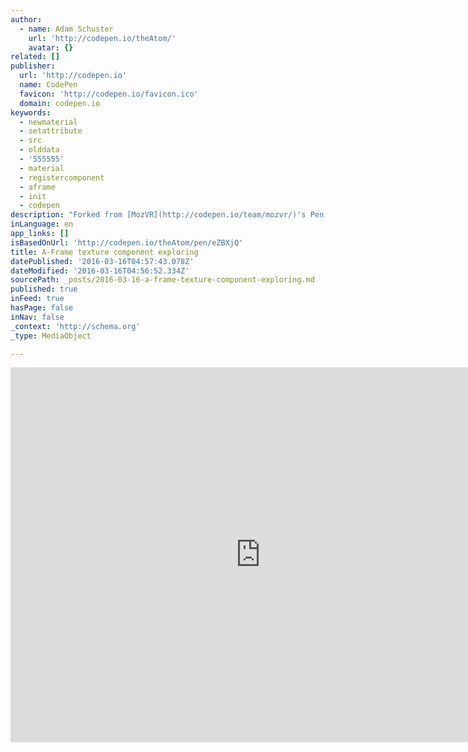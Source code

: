 ```yaml
---
author:
  - name: Adam Schuster
    url: 'http://codepen.io/theAtom/'
    avatar: {}
related: []
publisher:
  url: 'http://codepen.io'
  name: CodePen
  favicon: 'http://codepen.io/favicon.ico'
  domain: codepen.io
keywords:
  - newmaterial
  - setattribute
  - src
  - olddata
  - '555555'
  - material
  - registercomponent
  - aframe
  - init
  - codepen
description: "Forked from [MozVR](http://codepen.io/team/mozvr/)'s Pen [Hello World - A-Frame](http://codepen.io/team/mozvr/pen/BjygdO/)...."
inLanguage: en
app_links: []
isBasedOnUrl: 'http://codepen.io/theAtom/pen/eZBXjQ'
title: A-Frame texture component exploring
datePublished: '2016-03-16T04:57:43.078Z'
dateModified: '2016-03-16T04:56:52.334Z'
sourcePath: _posts/2016-03-16-a-frame-texture-component-exploring.md
published: true
inFeed: true
hasPage: false
inNav: false
_context: 'http://schema.org'
_type: MediaObject

---
```

<iframe src="http://cdn.embedly.com/widgets/media.html?src=https%3A%2F%2Fcodepen.io%2FtheAtom%2Fembed%2Fpreview%2FeZBXjQ%3Fheight%3D600%26slug-hash%3DeZBXjQ%26default-tab%3Dresult%26host%3Dhttp%253A%252F%252Fcodepen.io&amp;url=http%3A%2F%2Fcodepen.io%2FtheAtom%2Fpen%2FeZBXjQ&amp;image=https%3A%2F%2Fs3-us-west-2.amazonaws.com%2Fi.cdpn.io%2F540128.eZBXjQ.small.02702fb8-fe50-4f66-bb98-a0a1d10f4468.png&amp;key=b7d04c9b404c499eba89ee7072e1c4f7&amp;type=text%2Fhtml&amp;schema=codepen" width="800" height="600" scrolling="no" frameborder="0" allowfullscreen="allowfullscreen" style=""></iframe>